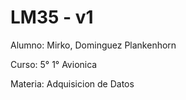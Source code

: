 # LM35 - v1


Alumno: Mirko, Dominguez Plankenhorn

Curso: 5° 1° Avionica

Materia: Adquisicion de Datos

